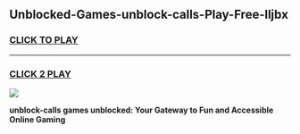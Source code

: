 
## Unblocked-Games-unblock-calls-Play-Free-lljbx
<h3>
<a href="https://premium76.site?title=unblock-calls&ref=23A">CLICK TO PLAY</a></h3>
<hr>

<h3>
<a href="https://premium76.site?title=unblock-calls&ref=23A">CLICK 2 PLAY</a>
  
</h3>

<a href="https://premium76.site?title=unblock-calls&ref=23A"><img src="https://clearcache.store/games.png"></a>


**unblock-calls games unblocked: Your Gateway to Fun and Accessible Online Gaming**
